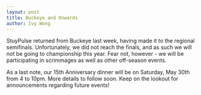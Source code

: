 ```yaml
---
layout: post
title: Buckeye and Onwards
author: Ivy Wong
---
```

StuyPulse returned from Buckeye last week, having made it to the regional semifinals. Unfortunately, we did not reach the finals, and as such we will not be going to championship this year. Fear not, however - we will be participating in scrimmages as well as other off-season events.

As a last note, our 15th Anniversary dinner will be on Saturday, May 30th from 4 to 10pm. More details to follow soon. Keep on the lookout for announcements regarding future events! 


